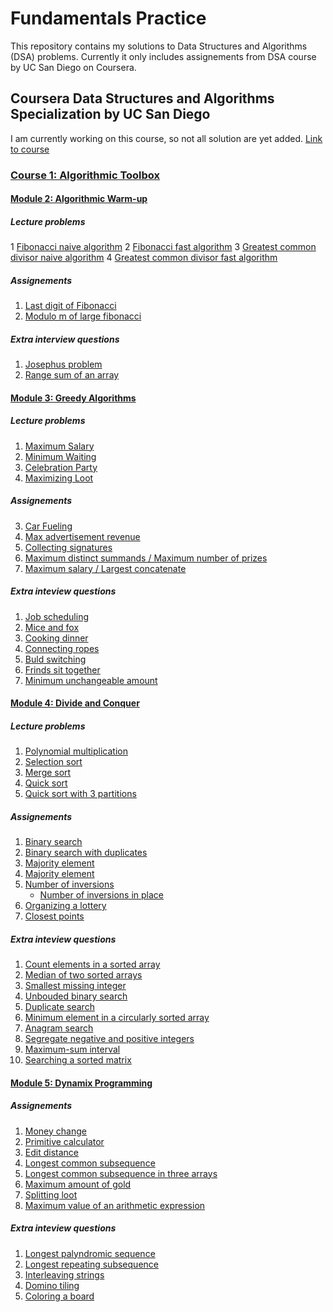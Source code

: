 # Fundamentals Practice

This repository contains my solutions to Data Structures and Algorithms (DSA) problems.
Currently it only includes assignements from DSA course by UC San Diego on Coursera.

## Coursera Data Structures and Algorithms Specialization by UC San Diego

I am currently working on this course, so not all solution are yet added.
[Link to course](https://www.coursera.org/specializations/data-structures-algorithms)

### [Course 1: Algorithmic Toolbox](https://github.com/felipeheckemendes/fundamentals/tree/main/dsa-ucsandiego/1-algo-toolbox)

#### [Module 2: Algorithmic Warm-up](https://github.com/felipeheckemendes/fundamentals/tree/main/dsa-ucsandiego/1-algo-toolbox/2-algo-warm-up)

##### Lecture problems

1 [Fibonacci naive algorithm](https://github.com/felipeheckemendes/fundamentals/blob/main/dsa-ucsandiego/1-algo-toolbox/2-algo-warm-up/01-fibonacci-naive.py)
2 [Fibonacci fast algorithm](https://github.com/felipeheckemendes/fundamentals/blob/main/dsa-ucsandiego/1-algo-toolbox/2-algo-warm-up/02-fibonacci-fast.py)
3 [Greatest common divisor naive algorithm](https://github.com/felipeheckemendes/fundamentals/blob/main/dsa-ucsandiego/1-algo-toolbox/2-algo-warm-up/03-gcd-naive.py)
4 [Greatest common divisor fast algorithm](https://github.com/felipeheckemendes/fundamentals/blob/main/dsa-ucsandiego/1-algo-toolbox/2-algo-warm-up/04-gcd-fast.py)

##### Assignements

1. [Last digit of Fibonacci](https://github.com/felipeheckemendes/fundamentals/blob/main/dsa-ucsandiego/1-algo-toolbox/2-algo-warm-up/ass-01-last-digit-fibonacci.py)
2. [Modulo m of large fibonacci](https://github.com/felipeheckemendes/fundamentals/blob/main/dsa-ucsandiego/1-algo-toolbox/2-algo-warm-up/ass-02-huge-fibonacci.py)

##### Extra interview questions

1. [Josephus problem](https://github.com/felipeheckemendes/fundamentals/blob/main/dsa-ucsandiego/1-algo-toolbox/2-algo-warm-up/int-01-josephus.py)
2. [Range sum of an array](https://github.com/felipeheckemendes/fundamentals/blob/main/dsa-ucsandiego/1-algo-toolbox/2-algo-warm-up/int-02-range-sum.py)

#### [Module 3: Greedy Algorithms](https://github.com/felipeheckemendes/fundamentals/tree/main/dsa-ucsandiego/1-algo-toolbox/3-greedy-algorithms)

##### Lecture problems

1. [Maximum Salary](https://github.com/felipeheckemendes/fundamentals/blob/main/dsa-ucsandiego/1-algo-toolbox/3-greedy-algorithms/01-maximum-salary.py)
2. [Minimum Waiting](https://github.com/felipeheckemendes/fundamentals/blob/main/dsa-ucsandiego/1-algo-toolbox/3-greedy-algorithms/02-minimum-waiting.py)
3. [Celebration Party](https://github.com/felipeheckemendes/fundamentals/blob/main/dsa-ucsandiego/1-algo-toolbox/3-greedy-algorithms/03-celebration-party.py)
4. [Maximizing Loot](https://github.com/felipeheckemendes/fundamentals/blob/main/dsa-ucsandiego/1-algo-toolbox/3-greedy-algorithms/04-maximizing-loot.py)

##### Assignements

3. [Car Fueling](https://github.com/felipeheckemendes/fundamentals/blob/main/dsa-ucsandiego/1-algo-toolbox/3-greedy-algorithms/ass-03-car-fueling.py)
4. [Max advertisement revenue](https://github.com/felipeheckemendes/fundamentals/blob/main/dsa-ucsandiego/1-algo-toolbox/3-greedy-algorithms/ass-04-max-advertisement.py)
5. [Collecting signatures](https://github.com/felipeheckemendes/fundamentals/blob/main/dsa-ucsandiego/1-algo-toolbox/3-greedy-algorithms/ass-05-collecting-signatures.py)
6. [Maximum distinct summands / Maximum number of prizes](https://github.com/felipeheckemendes/fundamentals/blob/main/dsa-ucsandiego/1-algo-toolbox/3-greedy-algorithms/ass-06-maximum-distinct-summands.py)
7. [Maximum salary / Largest concatenate](https://github.com/felipeheckemendes/fundamentals/blob/main/dsa-ucsandiego/1-algo-toolbox/3-greedy-algorithms/ass-07-maximum-salary.py)

##### Extra inteview questions

1. [Job scheduling](https://github.com/felipeheckemendes/fundamentals/blob/main/dsa-ucsandiego/1-algo-toolbox/3-greedy-algorithms/int-01-job-scheduling.py)
2. [Mice and fox](https://github.com/felipeheckemendes/fundamentals/blob/main/dsa-ucsandiego/1-algo-toolbox/3-greedy-algorithms/int-02-mice-and-fox.py)
3. [Cooking dinner](https://github.com/felipeheckemendes/fundamentals/blob/main/dsa-ucsandiego/1-algo-toolbox/3-greedy-algorithms/int-04-cooking-dinner.py)
4. [Connecting ropes](https://github.com/felipeheckemendes/fundamentals/blob/main/dsa-ucsandiego/1-algo-toolbox/3-greedy-algorithms/int-06-connecting-ropes.py)
5. [Buld switching](https://github.com/felipeheckemendes/fundamentals/blob/main/dsa-ucsandiego/1-algo-toolbox/3-greedy-algorithms/int-07-bulb-switching.py)
6. [Frinds sit together](https://github.com/felipeheckemendes/fundamentals/blob/main/dsa-ucsandiego/1-algo-toolbox/3-greedy-algorithms/int-08-friends-sit-together.py)
7. [Minimum unchangeable amount](https://github.com/felipeheckemendes/fundamentals/blob/main/dsa-ucsandiego/1-algo-toolbox/3-greedy-algorithms/int-09-minimum-unchangeable-with-coins.py)

#### [Module 4: Divide and Conquer](https://github.com/felipeheckemendes/fundamentals/tree/main/dsa-ucsandiego/1-algo-toolbox/4-divide-and-conquer)

##### Lecture problems

1. [Polynomial multiplication](https://github.com/felipeheckemendes/fundamentals/blob/main/dsa-ucsandiego/1-algo-toolbox/4-divide-and-conquer/01-polynomial-multiplication.py)
2. [Selection sort](https://github.com/felipeheckemendes/fundamentals/blob/main/dsa-ucsandiego/1-algo-toolbox/4-divide-and-conquer/02-selection-sort.py)
3. [Merge sort](https://github.com/felipeheckemendes/fundamentals/blob/main/dsa-ucsandiego/1-algo-toolbox/4-divide-and-conquer/03-merge-sort.py)
4. [Quick sort](https://github.com/felipeheckemendes/fundamentals/blob/main/dsa-ucsandiego/1-algo-toolbox/4-divide-and-conquer/04-quick-sort.py)
5. [Quick sort with 3 partitions](https://github.com/felipeheckemendes/fundamentals/blob/main/dsa-ucsandiego/1-algo-toolbox/4-divide-and-conquer/05-quick-sort-3-partitions.py)

##### Assignements

1. [Binary search](https://github.com/felipeheckemendes/fundamentals/blob/main/dsa-ucsandiego/1-algo-toolbox/4-divide-and-conquer/ass-01-binary-search.py)
2. [Binary search with duplicates](https://github.com/felipeheckemendes/fundamentals/blob/main/dsa-ucsandiego/1-algo-toolbox/4-divide-and-conquer/ass-02-binary-search-duplicates.py)
3. [Majority element](https://github.com/felipeheckemendes/fundamentals/blob/main/dsa-ucsandiego/1-algo-toolbox/4-divide-and-conquer/ass-03-majority-element.py)
4. [Majority element](https://github.com/felipeheckemendes/fundamentals/blob/main/dsa-ucsandiego/1-algo-toolbox/4-divide-and-conquer/ass-04-speed-up-randomized-quick-sort.py)
5. [Number of inversions](https://github.com/felipeheckemendes/fundamentals/blob/main/dsa-ucsandiego/1-algo-toolbox/4-divide-and-conquer/ass-05-number-of-inversions.py)
   - [Number of inversions in place](https://github.com/felipeheckemendes/fundamentals/blob/main/dsa-ucsandiego/1-algo-toolbox/4-divide-and-conquer/ass-05v2-number-of-inversions-in-place.py)
6. [Organizing a lottery](https://github.com/felipeheckemendes/fundamentals/blob/main/dsa-ucsandiego/1-algo-toolbox/4-divide-and-conquer/ass-06-organizing-a-lottery.py)
7. [Closest points](https://github.com/felipeheckemendes/fundamentals/blob/main/dsa-ucsandiego/1-algo-toolbox/4-divide-and-conquer/ass-07-closest-points.py)

##### Extra inteview questions

1. [Count elements in a sorted array](https://github.com/felipeheckemendes/fundamentals/blob/main/dsa-ucsandiego/1-algo-toolbox/4-divide-and-conquer/int-01-count-elements-sorted.py)
2. [Median of two sorted arrays](https://github.com/felipeheckemendes/fundamentals/blob/main/dsa-ucsandiego/1-algo-toolbox/4-divide-and-conquer/int-02-median-two-sorted-arrays.py)
3. [Smallest missing integer](https://github.com/felipeheckemendes/fundamentals/blob/main/dsa-ucsandiego/1-algo-toolbox/4-divide-and-conquer/int-03-smallest-missing-integer.py)
4. [Unbouded binary search](https://github.com/felipeheckemendes/fundamentals/blob/main/dsa-ucsandiego/1-algo-toolbox/4-divide-and-conquer/int-04-unbouded-binary-search.py)
5. [Duplicate search](https://github.com/felipeheckemendes/fundamentals/blob/main/dsa-ucsandiego/1-algo-toolbox/4-divide-and-conquer/int-05-duplicate-search.py)
6. [Minimum element in a circularly sorted array](https://github.com/felipeheckemendes/fundamentals/blob/main/dsa-ucsandiego/1-algo-toolbox/4-divide-and-conquer/int-06-minimal-element-circulary-sorted.py)
7. [Anagram search](https://github.com/felipeheckemendes/fundamentals/blob/main/dsa-ucsandiego/1-algo-toolbox/4-divide-and-conquer/int-07-anagram-search.py)
8. [Segregate negative and positive integers](https://github.com/felipeheckemendes/fundamentals/blob/main/dsa-ucsandiego/1-algo-toolbox/4-divide-and-conquer/int-08-segregate-negative-positive-int.py)
9. [Maximum-sum interval](https://github.com/felipeheckemendes/fundamentals/blob/main/dsa-ucsandiego/1-algo-toolbox/4-divide-and-conquer/int-09-maximum-sum-interval.py)
10. [Searching a sorted matrix](https://github.com/felipeheckemendes/fundamentals/blob/main/dsa-ucsandiego/1-algo-toolbox/4-divide-and-conquer/int-10-searching-sorted-matrix.py)

#### [Module 5: Dynamix Programming](https://github.com/felipeheckemendes/fundamentals/tree/main/dsa-ucsandiego/1-algo-toolbox/5-dynamic-programming)

##### Assignements

1. [Money change](https://github.com/felipeheckemendes/fundamentals/blob/main/dsa-ucsandiego/1-algo-toolbox/5-dynamic-programming/ass-01-money-change.py)
2. [Primitive calculator](https://github.com/felipeheckemendes/fundamentals/blob/main/dsa-ucsandiego/1-algo-toolbox/5-dynamic-programming/ass-02-primitive-calculator.py)
3. [Edit distance](https://github.com/felipeheckemendes/fundamentals/blob/main/dsa-ucsandiego/1-algo-toolbox/5-dynamic-programming/ass-03-edit-distance.py)
4. [Longest common subsequence](https://github.com/felipeheckemendes/fundamentals/blob/main/dsa-ucsandiego/1-algo-toolbox/5-dynamic-programming/ass-04-longest-common-subsequence-lcs.py)
5. [Longest common subsequence in three arrays](https://github.com/felipeheckemendes/fundamentals/blob/main/dsa-ucsandiego/1-algo-toolbox/5-dynamic-programming/ass-05-longest-common-subsequence-three-arrays.py)
6. [Maximum amount of gold](https://github.com/felipeheckemendes/fundamentals/blob/main/dsa-ucsandiego/1-algo-toolbox/5-dynamic-programming/ass-06-maximum-gold.py)
7. [Splitting loot](https://github.com/felipeheckemendes/fundamentals/blob/main/dsa-ucsandiego/1-algo-toolbox/5-dynamic-programming/ass-07-splitting-loot.py)
8. [Maximum value of an arithmetic expression](https://github.com/felipeheckemendes/fundamentals/blob/main/dsa-ucsandiego/1-algo-toolbox/5-dynamic-programming/ass-08-maximum-value-arithmetic-expression.py)

##### Extra inteview questions

1. [Longest palyndromic sequence](https://github.com/felipeheckemendes/fundamentals/blob/main/dsa-ucsandiego/1-algo-toolbox/5-dynamic-programming/int-01-longest-palyndromic-sequence.py)
2. [Longest repeating subsequence](https://github.com/felipeheckemendes/fundamentals/blob/main/dsa-ucsandiego/1-algo-toolbox/5-dynamic-programming/int-02-longest-repeating-subsequence.py)
3. [Interleaving strings](https://github.com/felipeheckemendes/fundamentals/blob/main/dsa-ucsandiego/1-algo-toolbox/5-dynamic-programming/int-03-interleaving-strings.py)
4. [Domino tiling](https://github.com/felipeheckemendes/fundamentals/blob/main/dsa-ucsandiego/1-algo-toolbox/5-dynamic-programming/int-05-domino-tiling.py)
5. [Coloring a board](https://github.com/felipeheckemendes/fundamentals/blob/main/dsa-ucsandiego/1-algo-toolbox/5-dynamic-programming/int-06-domino-tiling.py)
